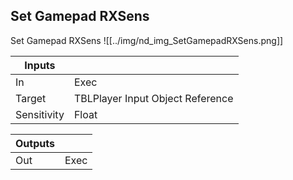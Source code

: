 ## Set Gamepad RXSens
Set Gamepad RXSens
![[../img/nd_img_SetGamepadRXSens.png]]

|Inputs||
|--|--|
| In | Exec |
| Target | TBLPlayer Input Object Reference |
| Sensitivity | Float |

|Outputs||
|--|--|
| Out | Exec |
